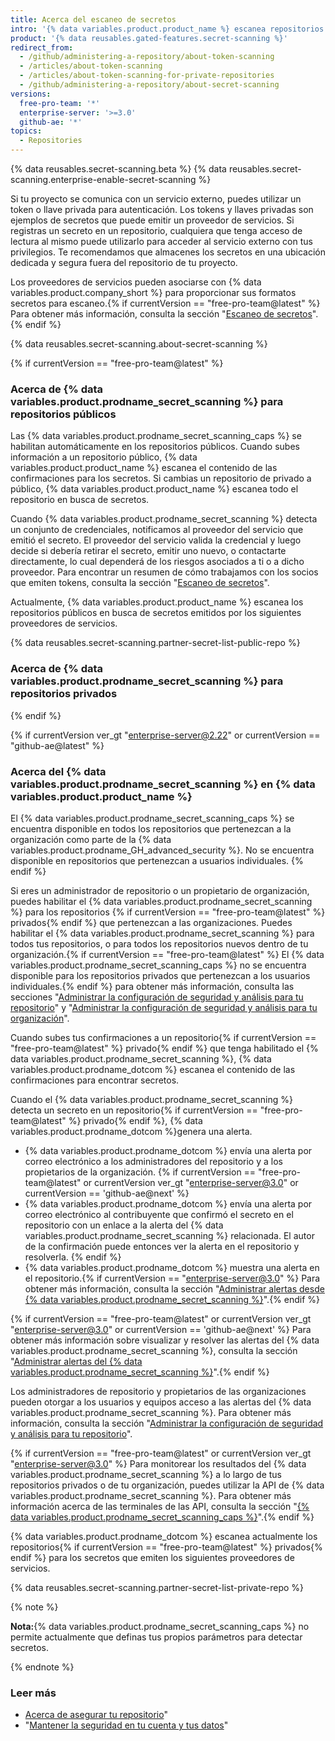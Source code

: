 ```yaml
---
title: Acerca del escaneo de secretos
intro: '{% data variables.product.product_name %} escanea repositorios para encontrar tipos conocidos de secretos para prevenir el uso fraudulento de aquellos que se confirmaron por accidente.'
product: '{% data reusables.gated-features.secret-scanning %}'
redirect_from:
  - /github/administering-a-repository/about-token-scanning
  - /articles/about-token-scanning
  - /articles/about-token-scanning-for-private-repositories
  - /github/administering-a-repository/about-secret-scanning
versions:
  free-pro-team: '*'
  enterprise-server: '>=3.0'
  github-ae: '*'
topics:
  - Repositories
---
```


{% data reusables.secret-scanning.beta %}
{% data reusables.secret-scanning.enterprise-enable-secret-scanning %}

Si tu proyecto se comunica con un servicio externo, puedes utilizar un token o llave privada para autenticación. Los tokens y llaves privadas son ejemplos de secretos que puede emitir un proveedor de servicios. Si registras un secreto en un repositorio, cualquiera que tenga acceso de lectura al mismo puede utilizarlo para acceder al servicio externo con tus privilegios. Te recomendamos que almacenes los secretos en una ubicación dedicada y segura fuera del repositorio de tu proyecto.

Los proveedores de servicios pueden asociarse con {% data variables.product.company_short %} para proporcionar sus formatos secretos para escaneo.{% if currentVersion == "free-pro-team@latest" %} Para obtener más información, consulta la sección "[Escaneo de secretos](/developers/overview/secret-scanning)".
{% endif %}

{% data reusables.secret-scanning.about-secret-scanning %}

{% if currentVersion == "free-pro-team@latest" %}
### Acerca de {% data variables.product.prodname_secret_scanning %} para repositorios públicos

Las {% data variables.product.prodname_secret_scanning_caps %} se habilitan automáticamente en los repositorios públicos. Cuando subes información a un repositorio público, {% data variables.product.product_name %} escanea el contenido de las confirmaciones para los secretos. Si cambias un repositorio de privado a público, {% data variables.product.product_name %} escanea todo el repositorio en busca de secretos.

Cuando {% data variables.product.prodname_secret_scanning %} detecta un conjunto de credenciales, notificamos al proveedor del servicio que emitió el secreto. El proveedor del servicio valida la credencial y luego decide si debería retirar el secreto, emitir uno nuevo, o contactarte directamente, lo cual dependerá de los riesgos asociados a ti o a dicho proveedor. Para encontrar un resumen de cómo trabajamos con los socios que emiten tokens, consulta la sección "[Escaneo de secretos](/developers/overview/secret-scanning)".

Actualmente, {% data variables.product.product_name %} escanea los repositorios públicos en busca de secretos emitidos por los siguientes proveedores de servicios.

{% data reusables.secret-scanning.partner-secret-list-public-repo %}

### Acerca de {% data variables.product.prodname_secret_scanning %} para repositorios privados
{% endif %}

{% if currentVersion ver_gt "enterprise-server@2.22" or currentVersion == "github-ae@latest" %}
### Acerca del {% data variables.product.prodname_secret_scanning %} en {% data variables.product.product_name %}

El {% data variables.product.prodname_secret_scanning_caps %} se encuentra disponible en todos los repositorios que pertenezcan a la organización como parte de la {% data variables.product.prodname_GH_advanced_security %}. No se encuentra disponible en repositorios que pertenezcan a usuarios individuales.
{% endif %}

Si eres un administrador de repositorio o un propietario de organización, puedes habilitar el {% data variables.product.prodname_secret_scanning %} para los repositorios {% if currentVersion == "free-pro-team@latest" %} privados{% endif %} que pertenezcan a las organizaciones. Puedes habilitar el {% data variables.product.prodname_secret_scanning %} para todos tus repositorios, o para todos los repositorios nuevos dentro de tu organización.{% if currentVersion == "free-pro-team@latest" %} El {% data variables.product.prodname_secret_scanning_caps %} no se encuentra disponible para los repositorios privados que pertenezcan a los usuarios individuales.{% endif %} para obtener más información, consulta las secciones "[Administrar la configuración de seguridad y análisis para tu repositorio](/github/administering-a-repository/managing-security-and-analysis-settings-for-your-repository)" y "[Administrar la configuración de seguridad y análisis para tu organización](/organizations/keeping-your-organization-secure/managing-security-and-analysis-settings-for-your-organization)".

Cuando subes tus confirmaciones a un repositorio{% if currentVersion == "free-pro-team@latest" %} privado{% endif %} que tenga habilitado el {% data variables.product.prodname_secret_scanning %}, {% data variables.product.prodname_dotcom %} escanea el contenido de las confirmaciones para encontrar secretos.

Cuando el {% data variables.product.prodname_secret_scanning %} detecta un secreto en un repositorio{% if currentVersion == "free-pro-team@latest" %} privado{% endif %}, {% data variables.product.prodname_dotcom %}genera una alerta.

- {% data variables.product.prodname_dotcom %} envía una alerta por correo electrónico a los administradores del repositorio y a los propietarios de la organización.
{% if currentVersion == "free-pro-team@latest" or currentVersion ver_gt "enterprise-server@3.0" or currentVersion == 'github-ae@next' %}
- {% data variables.product.prodname_dotcom %} envía una alerta por correo electrónico al contribuyente que confirmó el secreto en el repositorio con un enlace a la alerta del {% data variables.product.prodname_secret_scanning %} relacionada. El autor de la confirmación puede entonces ver la alerta en el repositorio y resolverla.
{% endif %}
- {% data variables.product.prodname_dotcom %} muestra una alerta en el repositorio.{% if currentVersion == "enterprise-server@3.0" %} Para obtener más información, consulta la sección "[Administrar alertas desde {% data variables.product.prodname_secret_scanning %}](/github/administering-a-repository/managing-alerts-from-secret-scanning)".{% endif %}

{% if currentVersion == "free-pro-team@latest" or currentVersion ver_gt "enterprise-server@3.0" or currentVersion == 'github-ae@next' %}
Para obtener más información sobre visualizar y resolver las alertas del {% data variables.product.prodname_secret_scanning %}, consulta la sección "[Administrar alertas del {% data variables.product.prodname_secret_scanning %}](/github/administering-a-repository/managing-alerts-from-secret-scanning)".{% endif %}

Los administradores de repositorio y propietarios de las organizaciones pueden otorgar a los usuarios y equipos acceso a las alertas del {% data variables.product.prodname_secret_scanning %}. Para obtener más información, consulta la sección "[Administrar la configuración de seguridad y análisis para tu repositorio](/github/administering-a-repository/managing-security-and-analysis-settings-for-your-repository#granting-access-to-security-alerts)".

{% if currentVersion == "free-pro-team@latest" or currentVersion ver_gt "enterprise-server@3.0" %}
Para monitorear los resultados del {% data variables.product.prodname_secret_scanning %} a lo largo de tus repositorios privados o de tu organización, puedes utilizar la API de {% data variables.product.prodname_secret_scanning %}. Para obtener más información acerca de las terminales de las API, consulta la sección "[{% data variables.product.prodname_secret_scanning_caps %}](/rest/reference/secret-scanning)".{% endif %}

{% data variables.product.prodname_dotcom %} escanea actualmente los repositorios{% if currentVersion == "free-pro-team@latest" %} privados{% endif %}  para los secretos que emiten los siguientes proveedores de servicios.

{% data reusables.secret-scanning.partner-secret-list-private-repo %}

{% note %}

**Nota:**{% data variables.product.prodname_secret_scanning_caps %} no permite actualmente que definas tus propios parámetros para detectar secretos.

{% endnote %}

### Leer más

- [Acerca de asegurar tu repositorio](/github/administering-a-repository/about-securing-your-repository)"
- "[Mantener la seguridad en tu cuenta y tus datos](/github/authenticating-to-github/keeping-your-account-and-data-secure)"

